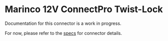 # Marinco 12V ConnectPro Twist-Lock
Documentation for this connector is a work in progress.

For now, please refer to the [specs](specs.yaml) for connector details.
